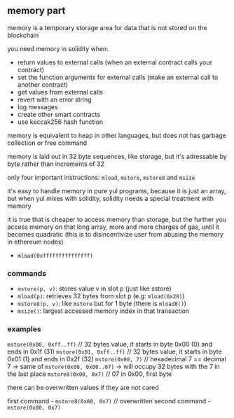 ## memory part

memory is a temporary storage area for data that is not stored on the blockchain

you need memory in solidity when:

- return values to external calls (when an external contract calls your contract)
- set the function arguments for external calls (make an external call to another contract)
- get values from external calls
- revert with an error string
- log messages
- create other smart contracts
- use keccak256 hash function

memory is equivalent to heap in other languages, but does not has garbage collection or free command

memory is laid out in 32 byte sequences, like storage, but it's adressable by byte rather than increments of 32

only four important instructions: `mload`, `mstore`, `mstore8` and `msize`

it's easy to handle memory in pure yul programs, because it is just an array, but when yul mixes with solidity, solidity needs a special treatment with memory

it is true that is cheaper to access memory than storage, but the further you access memory on that long array, more and more charges of gas, until it becomes quadratic (this is to disincentivize user from abusing the memory in ethereum nodes)

- `mload(0xfffffffffffffff)`

### commands

- `mstore(p, v)`: stores value v in slot p (just like sstore)
- `mload(p)`: retrieves 32 bytes from slot p (e.g: `mload(0x20)`)
- `mstore8(p, v)`: like `mstore` but for 1 byte (there is `mload8()`)
- `msize()`: largest accessed memory index in that transaction

### examples

`mstore(0x00, 0xff..ff)` // 32 bytes value, it starts in byte 0x00 (0) and ends in 0x1f (31)
`mstore(0x01, 0xff..ff)` // 32 bytes value, it starts in byte 0x01 (1) and ends in 0x2f (32)
`mstore(0x00, 7)` // hexadecimal 7 == decimal 7 -> same of `mstore(0x00, 0x00..07)` -> will occupy 32 bytes with the 7 in the last place
`mstore8(0x00, 0x7)` // 07 in 0x00, first byte

there can be overwritten values if they are not cared

first command - `mstore8(0x00, 0x7)` // overwritten
second command - `mstore(0x00, 0x7)`
